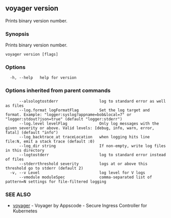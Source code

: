 ## voyager version

Prints binary version number.

### Synopsis


Prints binary version number.

```
voyager version [flags]
```

### Options

```
  -h, --help   help for version
```

### Options inherited from parent commands

```
      --alsologtostderr                  log to standard error as well as files
      --log.format logFormatFlag         Set the log target and format. Example: "logger:syslog?appname=bob&local=7" or "logger:stdout?json=true" (default "logger:stderr")
      --log.level levelFlag              Only log messages with the given severity or above. Valid levels: [debug, info, warn, error, fatal] (default "info")
      --log_backtrace_at traceLocation   when logging hits line file:N, emit a stack trace (default :0)
      --log_dir string                   If non-empty, write log files in this directory
      --logtostderr                      log to standard error instead of files
      --stderrthreshold severity         logs at or above this threshold go to stderr (default 2)
  -v, --v Level                          log level for V logs
      --vmodule moduleSpec               comma-separated list of pattern=N settings for file-filtered logging
```

### SEE ALSO
* [voyager](voyager.md)	 - Voyager by Appscode - Secure Ingress Controller for Kubernetes


